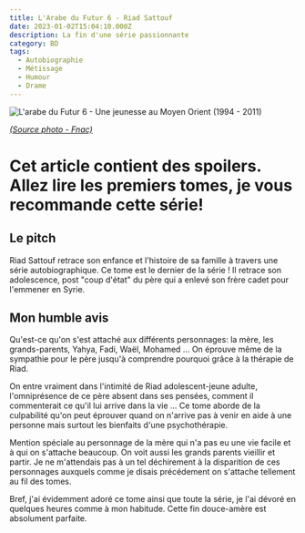 ```yaml
---
title: L'Arabe du Futur 6 - Riad Sattouf
date: 2023-01-02T15:04:10.000Z
description: La fin d'une série passionnante
category: BD
tags:
  - Autobiographie
  - Métissage
  - Humour
  - Drame
---
```


![L'arabe du Futur 6 - Une jeunesse au Moyen Orient (1994 - 2011)](https://static.fnac-static.com/multimedia/Images/FR/NR/20/8f/dd/14520096/1540-1/tsp20221210063239/L-Arabe-du-futur-Volume-6.jpg)

_[(Source photo - Fnac)](https://livre.fnac.com/a17154890/L-Arabe-Du-Futur-Tome-6-L-Arabe-du-futur-Volume-6-Riad-Sattouf#omnsearchpos=1)_
# Cet article contient des spoilers. Allez lire les premiers tomes, je vous recommande cette série!
## Le pitch

Riad Sattouf retrace son enfance et l'histoire de sa famille à travers une série autobiographique. Ce tome est le dernier de la série ! Il retrace son adolescence, post "coup d'état" du père qui a enlevé son frère cadet pour l'emmener en Syrie.

## Mon humble avis

Qu'est-ce qu'on s'est attaché aux différents personnages: la mère, les grands-parents, Yahya, Fadi, Waël, Mohamed ... On éprouve même de la sympathie pour le père jusqu'à comprendre pourquoi grâce à la thérapie de Riad.

On entre vraiment dans l'intimité de Riad adolescent-jeune adulte, l'omniprésence de ce père absent dans ses pensées, comment il commenterait ce qu'il lui arrive dans la vie ... Ce tome aborde de la culpabilité qu'on peut éprouver quand on n'arrive pas à venir en aide à une personne mais surtout les bienfaits d'une psychothérapie.

Mention spéciale au personnage de la mère qui n'a pas eu une vie facile et à qui on s'attache beaucoup. On voit aussi les grands parents vieillir et partir. Je ne m'attendais pas à un tel déchirement à la disparition de ces personnages auxquels comme je disais précédement on s'attache tellement au fil des tomes.

Bref, j'ai évidemment adoré ce tome ainsi que toute la série, je l'ai dévoré en quelques heures comme à mon habitude. Cette fin douce-amère est absolument parfaite.
